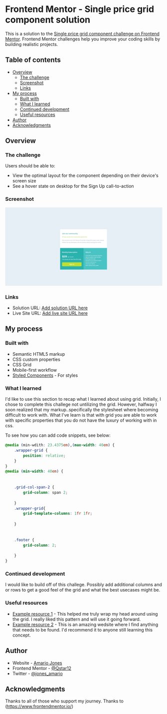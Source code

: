 # Frontend Mentor - Single price grid component solution

This is a solution to the [Single price grid component challenge on Frontend Mentor](https://www.frontendmentor.io/challenges/single-price-grid-component-5ce41129d0ff452fec5abbbc). Frontend Mentor challenges help you improve your coding skills by building realistic projects. 

## Table of contents

- [Overview](#overview)
  - [The challenge](#the-challenge)
  - [Screenshot](#screenshot)
  - [Links](#links)
- [My process](#my-process)
  - [Built with](#built-with)
  - [What I learned](#what-i-learned)
  - [Continued development](#continued-development)
  - [Useful resources](#useful-resources)
- [Author](#author)
- [Acknowledgments](#acknowledgments)


## Overview

### The challenge

Users should be able to:

- View the optimal layout for the component depending on their device's screen size
- See a hover state on desktop for the Sign Up call-to-action

### Screenshot

![](./images/screenshot.jpg)


### Links

- Solution URL: [Add solution URL here](https://your-solution-url.com)
- Live Site URL: [Add live site URL here](single-price-grid-componentqstar12.netlify.app)

## My process

### Built with

- Semantic HTML5 markup
- CSS custom properties
- CSS Grid
- Mobile-first workflow
- [Styled Components](https://styled-components.com/) - For styles


### What I learned

I'd like to use this section to recap what I learned about using grid. Initially, I chose to complete this challege not untilizing the grid. However, halfway I soon realized that my markup..specifically the stylesheet where becoming difficult to work with. What I've learn is that with grid you are able to work with specific properties that you do not have the luxury of working with in css.

To see how you can add code snippets, see below:

```scss
@media (min-wdith: 23.4375em),(max-width: 40em) {
    .wrapper-grid {
        position: relative;
    }
}
@media (min-width: 40em) {
    

    .grid-col-span-2 {
        grid-column: span 2;
    
    }
    .wrapper-grid{
        grid-template-columns: 1fr 1fr;
     
    }


    .footer {
        grid-column: 2;
        
    }
}
```


### Continued development

I would like to build off of this challege. Possibly add additional columns and or rows to get a good feel of the grid and what the best usecases might be. 



### Useful resources

- [Example resource 1](https://youtu.be/rg7Fvvl3taU) - This helped me truly wrap my head around using the grid. I really liked this pattern and will use it going forward.
- [Example resource 2](https://developer.mozilla.org/en-US/) - This is an amazing wedsite where I find anything that needs to be found. I'd recommend it to anyone still learning this concept.

## Author

- Website - [Amario Jones]()
- Frontend Mentor - [@Qstar12](https://www.frontendmentor.io/profile/Qstar12)
- Twitter - [@jones_amario](https://twitter.com/jones_amario)


## Acknowledgments

Thanks to all of those who support my journey. Thanks to (https://www.frontendmentor.io/)
